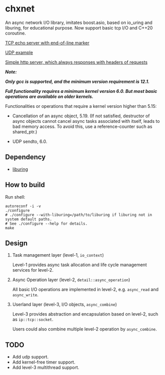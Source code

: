 # chxnet

An async network I/O library, imitates boost.asio, based on io_uring and liburing, for educational purpose. Now support basic tcp I/O and C++20 coroutine.

[TCP echo server with end-of-line marker](https://github.com/ChromoXYX/chxnet/blob/main/exec/echo.cpp)

[UDP example](https://github.com/ChromoXYX/chxnet/blob/main/exec/udp.cpp)

[Simple http server, which always responses with headers of requests](https://github.com/ChromoXYX/chxnet/blob/main/exec/http.cpp)

***Note:***

***Only gcc is supported, and the minimum version requirement is 12.1.***

***Full functionality requires a minimum kernel version 6.0. But most basic operations are available on older kernels.***

Functionalities or operations that require a kernel version higher than 5.15:

- Cancellation of an async object, 5.19. (If not satisfied, destructor of async objects cannot cancel async tasks associated with itself, leads to bad memory access. To avoid this, use a reference-counter such as shared_ptr.)

- UDP sendto, 6.0.

## Dependency

- [liburing](https://github.com/axboe/liburing)

## How to build

Run shell:

```shell
autoreconf -i -v
./configure
# ./configure --with-liburing=/path/to/liburing if liburing not in system default paths.
# See ./configure --help for details.
make
```

## Design

1. Task management layer (level-1, `io_context`)

    Level-1 provides async task allocation and life cycle management services for level-2.

2. Async Operation layer (level-2, `detail::async_operation`)

    All basic I/O operations are implemented in level-2, e.g. `async_read` and `async_write`.

3. Userland layer (level-3, I/O objects, `async_combine`)
  
    Level-3 provides abstraction and encapsulation based on level-2, such as `ip::tcp::socket`.

    Users could also combine multiple level-2 operation by `async_combine`.

## TODO

- Add udp support.
- Add kernel-free timer support.
- Add level-3 multithread support.
